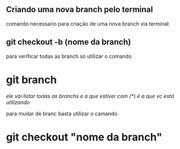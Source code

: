 ## Criando uma nova branch pelo terminal

comando necessario para criação de uma nova branch via terminal:

## git checkout -b (nome da branch)

para verificar todas as branch só utilizar o comando

# git branch
*ele vai listar todas as branchs e a que estiver com (\*) é a que vc está utilizando*

para mudar de branc basta utilizar o camando

# git checkout "nome da branch"

